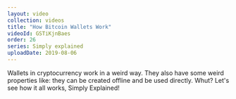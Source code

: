 ```yaml
---
layout: video
collection: videos
title: "How Bitcoin Wallets Work"
videoId: GSTiKjnBaes
order: 26
series: Simply explained
uploadDate: 2019-08-06
---
```


Wallets in cryptocurrency work in a weird way. They also have some weird properties like: they can be created offline and be used directly. Whut? Let's see how it all works, Simply Explained!
